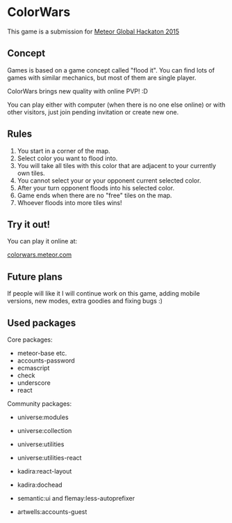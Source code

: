 # ColorWars

This game is a submission for [Meteor Global Hackaton 2015](http://meteor-2015.devpost.com/)

## Concept

Games is based on a game concept called "flood it".
You can find lots of games with similar mechanics, but most of them are single player.

ColorWars brings new quality with online PVP! :D

You can play either with computer (when there is no one else online) or with other visitors, just join pending invitation or create new one.

## Rules

1. You start in a corner of the map.
2. Select color you want to flood into.
2. You will take all tiles with this color that are adjacent to your currently own tiles.
3. You cannot select your or your opponent current selected color.
4. After your turn opponent floods into his selected color.
5. Game ends when there are no "free" tiles on the map.
6. Whoever floods into more tiles wins!

## Try it out!

You can play it online at:

[colorwars.meteor.com](http://colorwars.meteor.com/)

## Future plans

If people will like it I will continue work on this game, adding mobile versions, new modes, extra goodies and fixing bugs :)

## Used packages

Core packages:

- meteor-base etc.
- accounts-password
- ecmascript
- check
- underscore
- react

Community packages:

- universe:modules
- universe:collection
- universe:utilities
- universe:utilities-react

- kadira:react-layout
- kadira:dochead
- semantic:ui and flemay:less-autoprefixer
- artwells:accounts-guest
